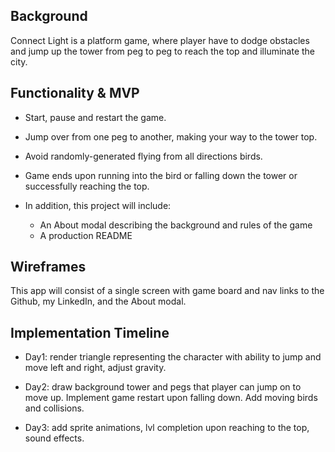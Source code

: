 ## Background

Connect Light is a platform game, where player have to dodge obstacles and jump up the tower from peg to peg to reach the top and illuminate the city. 

## Functionality & MVP
* Start, pause and restart the game.
* Jump over from one peg to another, making your way to the tower top.
* Avoid randomly-generated flying from all directions birds.
* Game ends upon running into the bird or falling down the tower or successfully reaching the top.

* In addition, this project will include: 
  * An About modal describing the background and rules of the game
  * A production README
  
 ## Wireframes
 
This app will consist of a single screen with game board and nav links to the Github, my LinkedIn, and the About modal.

## Implementation Timeline 

* Day1: render triangle representing the character with ability to jump and move left and right, adjust gravity.

* Day2: draw background tower and pegs that player can jump on to move up. Implement game restart upon falling down. Add moving birds and collisions.

* Day3: add sprite animations, lvl completion upon reaching to the top, sound effects.
